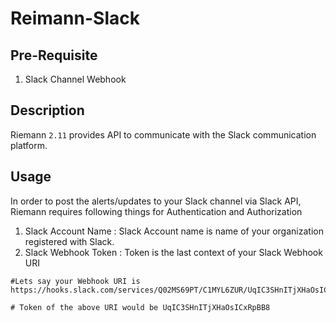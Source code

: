 # Reimann-Slack


## Pre-Requisite

1. Slack Channel Webhook

## Description

Riemann `2.11` provides API to communicate with the Slack communication platform.

## Usage

In order to post the alerts/updates to your Slack channel via Slack API, Riemann requires following things for Authentication and Authorization

1. Slack Account Name : Slack Account name is name of your organization registered with Slack.
2. Slack Webhook Token : Token is the last context of your Slack Webhook URI


```
#Lets say your Webhook URI is https://hooks.slack.com/services/Q02MS69PT/C1MYL6ZUR/UqIC3SHnITjXHaOsICxRpBB8

# Token of the above URI would be UqIC3SHnITjXHaOsICxRpBB8
```
